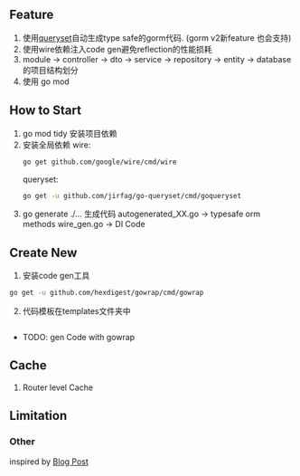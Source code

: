 ## Feature
1. 使用[queryset](https://github.com/jirfag/go-queryset)自动生成type safe的gorm代码. (gorm v2新feature 也会支持)
2. 使用wire依赖注入code gen避免reflection的性能损耗
3. module -> controller -> dto -> service -> repository -> entity -> database 的项目结构划分
4. 使用 go mod

## How to Start
1. go mod tidy 安装项目依赖
2. 安装全局依赖 
    wire: 
    ```bash
    go get github.com/google/wire/cmd/wire
    ```
    queryset: 
    ```bash
    go get -u github.com/jirfag/go-queryset/cmd/goqueryset
    ```
2. go generate ./... 生成代码
    autogenerated_XX.go -> typesafe orm methods
    wire_gen.go -> DI Code

## Create New
1. 安装code gen工具
```bash
go get -u github.com/hexdigest/gowrap/cmd/gowrap
```
2. 代码模板在templates文件夹中
```bash
```
- TODO: gen Code with gowrap

## Cache
1. Router level Cache

## Limitation

### Other
inspired by [Blog Post](https://hellokoding.com/crud-restful-apis-with-go-modules-wire-gin-gorm-and-mysql/)
